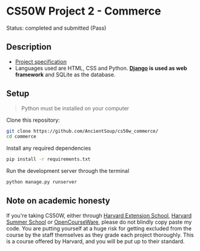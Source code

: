 # CS50W Project 2 - Commerce
Status: completed and submitted (Pass)
  
## Description
* [Project specification](https://cs50.harvard.edu/web/2020/projects/2/commerce/)
* Languages used are HTML, CSS and Python. **[Django](https://www.djangoproject.com) is used as web framework** and SQLite as the database.

## Setup 
> Python must be installed on your computer

Clone this repository:
```bash
git clone https://github.com/AncientSoup/cs50w_commerce/
cd commerce
```  
Install any required dependencies
```bash
pip install -r requirements.txt
```  
Run the development server through the terminal
```bash
python manage.py runserver
```

## Note on academic honesty
If you're taking CS50W, either through [Harvard Extension School](https://extension.harvard.edu/), [Harvard Summer School](https://summer.harvard.edu/) or [OpenCourseWare](https://cs50.harvard.edu/web/), please do not blindly copy paste my code. You are putting yourself at a huge risk for getting excluded from the course by the staff themselves as they grade each project thoroughly. This is a course offered by Harvard, and you will be put up to their standard.
